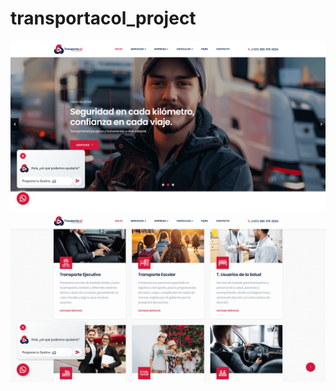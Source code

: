 ﻿# transportacol_project
![Vista previa del proyecto](view_01.png)
![Vista previa del proyecto](view_02.png)
